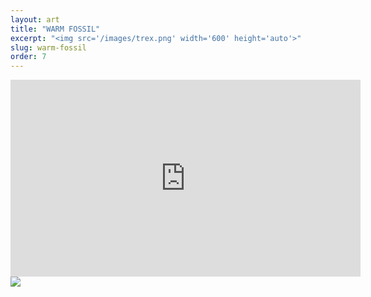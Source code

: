 ```yaml
---
layout: art
title: "WARM FOSSIL"
excerpt: "<img src='/images/trex.png' width='600' height='auto'>"
slug: warm-fossil
order: 7
---
```

<iframe width="560" height="315" src="https://www.youtube.com/embed/dR1xesddkwo?si=zITF-m-TqcjxBEYC" title="YouTube video player" frameborder="0" allow="accelerometer; autoplay; clipboard-write; encrypted-media; gyroscope; picture-in-picture; web-share" referrerpolicy="strict-origin-when-cross-origin" allowfullscreen></iframe>

<img src='/images/trex.png'>